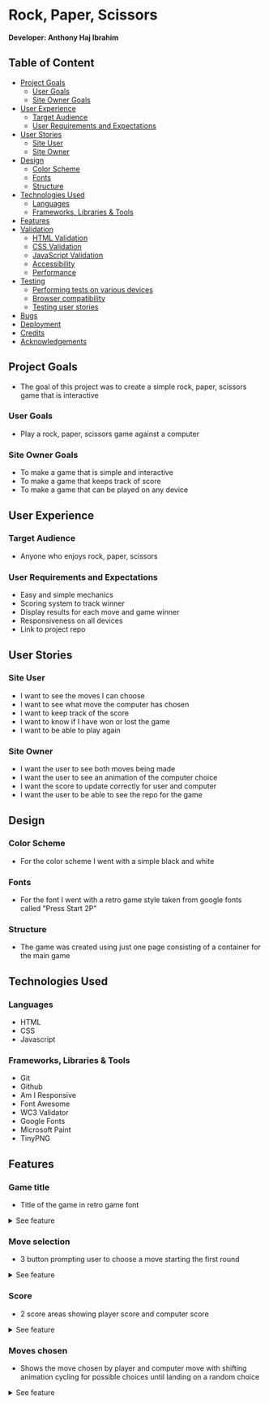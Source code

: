 # Rock, Paper, Scissors

**Developer: Anthony Haj Ibrahim**

## Table of Content
  - [Project Goals](#project-goals)
    - [User Goals](#user-goals)
    - [Site Owner Goals](#site-owner-goals)
  - [User Experience](#user-experience)
    - [Target Audience](#target-audience)
    - [User Requirements and Expectations](#user-requirements-and-expectations)
  - [User Stories](#user-stories)
    - [Site User](#site-user)
    - [Site Owner](#site-owner)
  - [Design](#design)
    - [Color Scheme](#colour-scheme)
    - [Fonts](#fonts)
    - [Structure](#structure)
  - [Technologies Used](#technologies-used)
    - [Languages](#languages)
    - [Frameworks, Libraries & Tools](#frameworks-libraries--tools)
  - [Features](#features)
  - [Validation](#validation)
    - [HTML Validation](#html-validation)
    - [CSS Validation](#css-validation)
    - [JavaScript Validation](#javascript-validation)
    - [Accessibility](#accessibility)
    - [Performance](#performance)
  - [Testing](#testing)
    - [Performing tests on various devices](#performing-tests-on-various-devices)
    - [Browser compatibility](#browser-compatibility)
    - [Testing user stories](#testing-user-stories)
  - [Bugs](#bugs)
  - [Deployment](#deployment)
  - [Credits](#credits)
  - [Acknowledgements](#acknowledgements)

  ## Project Goals
  - The goal of this project was to create a simple rock, paper, scissors game that is interactive

  ### User Goals
  - Play a rock, paper, scissors game against a computer

  ### Site Owner Goals
  - To make a game that is simple and interactive
  - To make a game that keeps track of score 
  - To make a game that can be played on any device

  ## User Experience

  ### Target Audience
  - Anyone who enjoys rock, paper, scissors

  ### User Requirements and Expectations
  - Easy and simple mechanics
  - Scoring system to track winner
  - Display results for each move and game winner
  - Responsiveness on all devices
  - Link to project repo 

  ## User Stories

  ### Site User
  - I want to see the moves I can choose
  - I want to see what move the computer has chosen
  - I want to keep track of the score
  - I want to know if I have won or lost the game
  - I want to be able to play again

  ### Site Owner
  - I want the user to see both moves being made
  - I want the user to see an animation of the computer choice
  - I want the score to update correctly for user and computer
  - I want the user to be able to see the repo for the game

 ## Design

 ### Color Scheme
- For the color scheme I went with a simple black and white

### Fonts
- For the font I went with a retro game style taken from google fonts called "Press Start 2P"

### Structure
- The game was created using just one page consisting of a container for the main game

## Technologies Used

### Languages
- HTML
- CSS
- Javascript

### Frameworks, Libraries & Tools
- Git
- Github
- Am I Responsive
- Font Awesome
- WC3 Validator
- Google Fonts
- Microsoft Paint
- TinyPNG

## Features

### Game title
- Title of the game in retro game font

<details><summary>See feature</summary>
<img src="docs/features/title-feature.png">
</details>

### Move selection
- 3 button prompting user to choose a move starting the first round

<details><summary>See feature</summary>
<img src="docs/features/chose-move-feature.png">
</details>

### Score
- 2 score areas showing player score and computer score

<details><summary>See feature</summary>
<img src="docs/features/score-feature.png">
</details>

### Moves chosen 
- Shows the move chosen by player and computer move with shifting animation cycling for possible choices until landing on a random choice

<details><summary>See feature</summary>
<img src="docs/features/chosen-move-feature.png">
</details>












